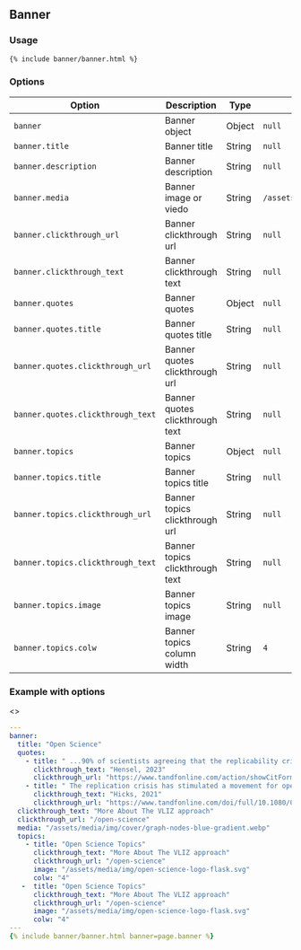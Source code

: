 ## Banner

### Usage

```html
{% include banner/banner.html %}
```

### Options

| Option | Description | Type | Default |
| ------ | ----------- | ---- | ------- |
| `banner` | Banner object | Object | `null` |
| `banner.title` | Banner title | String | `null` |
| `banner.description` | Banner description | String | `null` |
| `banner.media` | Banner image or viedo | String | `/assets/media/video/Homepage_website_SimonStevin.mp4` |
| `banner.clickthrough_url` | Banner clickthrough url | String | `null` |
| `banner.clickthrough_text` | Banner clickthrough text | String | `null` |
| `banner.quotes` | Banner quotes | Object | `null` | 
| `banner.quotes.title` | Banner quotes title | String | `null` |
| `banner.quotes.clickthrough_url` | Banner quotes clickthrough url | String | `null` |
| `banner.quotes.clickthrough_text` | Banner quotes clickthrough text | String | `null` |
| `banner.topics` | Banner topics | Object | `null` |
| `banner.topics.title` | Banner topics title | String | `null` |
| `banner.topics.clickthrough_url` | Banner topics clickthrough url | String | `null` |
| `banner.topics.clickthrough_text` | Banner topics clickthrough text | String | `null` |
| `banner.topics.image` | Banner topics image | String | `null` |
| `banner.topics.colw` | Banner topics column width | String | `4` |

### Example with options
<>
```yml
---
banner:
  title: "Open Science"
  quotes:
    - title: " ...90% of scientists agreeing that the replicability crisis is real"
      clickthrough_text: "Hensel, 2023"
      clickthrough_url: "https://www.tandfonline.com/action/showCitFormats?doi=10.1080%2F08989621.2021.1981870"
    - title: " The replication crisis has stimulated a movement for open science, encouraging or even requiring researchers to publish their raw data and analysis code... One common response to the replication crisis has been to call for open science"
      clickthrough_text: "Hicks, 2021"
      clickthrough_url: "https://www.tandfonline.com/doi/full/10.1080/08989621.2021.1962713"
  clickthrough_text: "More About The VLIZ approach"
  clickthrough_url: "/open-science"
  media: "/assets/media/img/cover/graph-nodes-blue-gradient.webp"
  topics:
    - title: "Open Science Topics"
      clickthrough_text: "More About The VLIZ approach"
      clickthrough_url: "/open-science"
      image: "/assets/media/img/open-science-logo-flask.svg"
      colw: "4"
   -  title: "Open Science Topics"
      clickthrough_text: "More About The VLIZ approach"
      clickthrough_url: "/open-science"
      image: "/assets/media/img/open-science-logo-flask.svg"
      colw: "4"
---
{% include banner/banner.html banner=page.banner %}
```